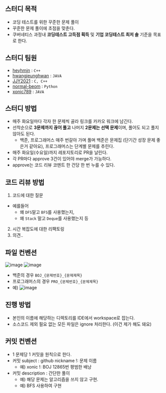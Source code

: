 ## 스터디 목적
- 코딩 테스트를 위한 꾸준한 문제 풀이
- 꾸준한 문제 풀이에 초점을 맞춘다.
- 쿠버네티스 과정내 **코딩테스트 고득점 획득** 및 **기업 코딩테스트 최저 솔** 기준을 목표로 한다.

## 스터디 팀원
- [heyhmin](https://github.com/heyhmin) : `C++`
- [hwangjeunghwan](https://github.com/hwangjeunghwan) : `JAVA`
- [JJY2021](https://github.com/JJY2021) : `C, C++`
- [normal-beom](https://github.com/normal-beom) : `Python`
- [xonic789](https://github.com/xonic789) : `JAVA`

## 스터디 방법
- 매주 화요일마다 각자 한 문제씩 골라 링크를 카카오 워크에 남긴다.
- 선착순으로 **3문제까지 끊어 풀고** 나머지 **2문제는 선택 문제**이며, 풀어도 되고 풀지 않아도 된다.
  - 백준, 프로그래머스 매주 번갈아 가며 풀며 백준은 문제집 (단기간 성장 문제 좋은거 같아요), 프로그래머스는 단계별 문제를 추린다.
- 매주 화요일(수요일)까지 레포지토리로 PR을 날린다.
- 각 PR마다 approve 3건이 있어야 merge가 가능하다.
- approve는 코드 리뷰 코멘트 한 건당 한 번 누를 수 있다.

## 코드 리뷰 방법
1. 코드에 대한 질문
  - 예를들어
    - 왜 `DFS`말고 `BFS`를 사용했는지,
    - 왜 `Stack` 말고 `Deque`를 사용했는지 등
2. 시간 복잡도에 대한 리팩토링
3. 의견..

## 파일 컨벤션

![image](https://user-images.githubusercontent.com/64122884/140010279-df9d85b5-ed7a-4982-a45c-aef364a471ed.png)
![image](https://user-images.githubusercontent.com/64122884/140010299-b9f19598-2842-4dc2-8420-15b7a71ff4f4.png)
- 백준의 경우 `BOJ_{문제번호}_{문제제목}`
- 프로그래머스의 경우 `PRO_{문제번호}_{문제제목}`
- 예)
![image](https://user-images.githubusercontent.com/64122884/140012538-301e5b17-3e7f-4486-accc-d000bc56f9b5.png)

  
## 진행 방법
- 본인의 이름에 해당하는 디렉토리를 IDE에서 workspace로 잡는다.
- 소스코드 제외 필요 없는 모든 파일은 ignore 처리한다. (이건 제가 해도 돼요)

## 커밋 컨벤션
- 1 문제당 1 커밋을 원칙으로 한다.
- 커밋 subject : github nickname !: 문제 이름 
  - 예) xonic !: BOJ 12865번 평범한 배낭
- 커밋 description : 간단한 풀이
  - 예) 해당 문제는 알고리즘을 쓰지 않고 구현.
  - 예) BFS 사용하여 구현
